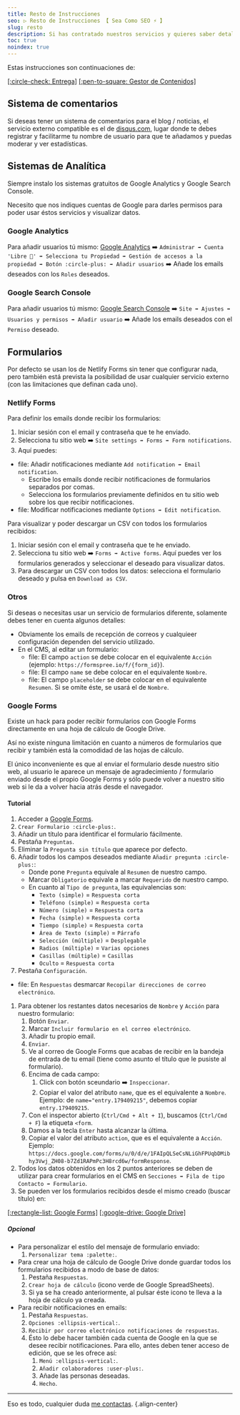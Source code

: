 ```yaml
---
title: Resto de Instrucciones
seo: ▷ Resto de Instrucciones 【 Sea Como SEO ⚡️ 】
slug: resto
description: Si has contratado nuestros servicios y quieres saber detalles más profundos, te interesa ésta página 😉
toc: true
noindex: true
---
```


Estas instrucciones son continuaciones de:

[[:circle-check: Entrega]](/entrega/)
[[:pen-to-square: Gestor de Contenidos]](/cms/)


## Sistema de comentarios

Si deseas tener un sistema de comentarios para el blog / noticias, el servicio externo compatible es el de [disqus.com](https://disqus.com/), lugar donde te debes registrar y facilitarme tu nombre de usuario para que te añadamos y puedas moderar y ver estadísticas.


## Sistemas de Analítica

Siempre instalo los sistemas gratuitos de Google Analytics y Google Search Console.

Necesito que nos indiques cuentas de Google para darles permisos para poder usar éstos servicios y visualizar datos.


### Google Analytics

Para añadir usuarios tú mismo: [Google Analytics](https://analytics.google.com/) ➡️ `Administrar ➡️ Cuenta 'Libre 🗽' ➡️ Selecciona tu Propiedad ➡️ Gestión de accesos a la propiedad ➡️ Botón :circle-plus: ➡️ Añadir usuarios` ➡️ Añade los emails deseados con los `Roles` deseados.


### Google Search Console

Para añadir usuarios tú mismo: [Google Search Console](https://search.google.com/search-console) ➡️ `Site ➡️ Ajustes ➡️ Usuarios y permisos ➡️ Añadir usuario` ➡️ Añade los emails deseados con el `Permiso` deseado.


## Formularios

Por defecto se usan los de Netlify Forms sin tener que configurar nada, pero también está prevista la posibilidad de usar cualquier servicio externo (con las limitaciones que definan cada uno).


### Netlify Forms

Para definir los emails donde recibir los formularios:

1. Iniciar sesión con el email y contraseña que te he enviado.
2. Selecciona tu sitio web ➡️ `Site settings ➡️ Forms ➡️ Form notifications`.
3. Aquí puedes:
  - file: Añadir notificaciones mediante `Add notification ➡️ Email notification`.
    - Escribe los emails donde recibir notificaciones de formularios separados por comas.
    - Selecciona los formularios previamente definidos en tu sitio web sobre los que recibir notificaciones.
  - file: Modificar notificaciones mediante `Options ➡️ Edit notification`.

Para visualizar y poder descargar un CSV con todos los formularios recibidos:

1. Iniciar sesión con el email y contraseña que te he enviado.
2. Selecciona tu sitio web ➡️ `Forms ➡️ Active forms`. Aquí puedes ver los formularios generados y seleccionar el deseado para visualizar datos.
3. Para descargar un CSV con todos los datos: selecciona el formulario deseado y pulsa en `Download as CSV`.


### Otros

Si deseas o necesitas usar un servicio de formularios diferente, solamente debes tener en cuenta algunos detalles:

- Obviamente los emails de recepción de correos y cualquieer configuración dependen del servicio utilizado.
- En el CMS, al editar un formulario:
  - file: El campo `action` se debe colocar en el equivalente `Acción` (ejemplo: `https://formspree.io/f/{form_id}`).
  - file: El campo `name` se debe colocar en el equivalente `Nombre`.
  - file: El campo `placeholder` se debe colocar en el equivalente `Resumen`. Si se omite éste, se usará el de `Nombre`.


### Google Forms

Existe un hack para poder recibir formularios con Google Forms directamente en una hoja de cálculo de Google Drive.

Así no existe ninguna limitación en cuanto a números de formularios que recibir y también está la comodidad de las hojas de cálculo.

El único inconveniente es que al enviar el formulario desde nuestro sitio web, al usuario le aparece un mensaje de agradecimiento / formulario enviado desde el propio Google Forms y sólo puede volver a nuestro sitio web si le da a volver hacia atrás desde el navegador.

#### Tutorial

1. Acceder a [Google Forms](https://docs.google.com/forms/).
1. `Crear Formulario :circle-plus:`.
1. Añadir un título para identificar el formulario fácilmente.
1. Pestaña `Preguntas`.
1. Eliminar la `Pregunta sin título` que aparece por defecto.
1. Añadir todos los campos deseados mediante `Añadir pregunta :circle-plus:`:
    - Donde pone `Pregunta` equivale al `Resumen` de nuestro campo.
    - Marcar `Obligatorio` equivale a marcar `Requerido` de nuestro campo.
    - En cuanto al `Tipo de pregunta`, las equivalencias son:
      - `Texto (simple)` = `Respuesta corta`
      - `Teléfono (simple)` = `Respuesta corta`
      - `Número (simple)` = `Respuesta corta`
      - `Fecha (simple)` = `Respuesta corta`
      - `Tiempo (simple)` = `Respuesta corta`
      - `Área de Texto (simple)` = `Párrafo`
      - `Selección (múltiple)` = `Desplegable`
      - `Radios (múltiple)` = `Varias opciones`
      - `Casillas (múltiple)` = `Casillas`
      - `Oculto` = `Respuesta corta`
1. Pestaña `Configuración`.
  - file: En `Respuestas` desmarcar `Recopilar direcciones de correo electrónico`.
1. Para obtener los restantes datos necesarios de `Nombre` y `Acción` para nuestro formulario:
    1. Botón `Enviar`.
    1. Marcar `Incluir formulario en el correo electrónico`.
    1. Añadir tu propio email.
    1. `Enviar`.
    1. Ve al correo de Google Forms que acabas de recibir en la bandeja de entrada de tu email (tiene como asunto el título que le pusiste al formulario).
    1. Encima de cada campo:
        1. Click con botón sceundario ➡️ `Inspeccionar`.
        1. Copiar el valor del atributo `name`, que es el equivalente a `Nombre`. Ejemplo: de `name="entry.179409215"`, debemos copiar `entry.179409215`.
    1. Con el inspector abierto (`Ctrl/Cmd + Alt + I`), buscamos (`Ctrl/Cmd + F`) la etiqueta `<form`.
    1. Damos a la tecla `Enter` hasta alcanzar la última.
    1. Copiar el valor del atributo `action`, que es el equivalente a `Acción`. Ejemplo: `https://docs.google.com/forms/u/0/d/e/1FAIpQLSeCsNLiGhFPUqbDMibhy3Vwj_ZH08-b7Zd1RAPmPc3H8rcd6w/formResponse`.
1. Todos los datos obtenidos en los 2 puntos anteriores se deben de utilizar para crear formularios en el CMS en `Secciones ➡️ Fila de tipo Contacto ➡️ Formulario`.
1. Se pueden ver los formularios recibidos desde el mismo creado (buscar título) en:

[[:rectangle-list: Google Forms]](https://docs.google.com/forms/)
[[:google-drive: Google Drive]](https://drive.google.com/)

##### Opcional

- Para personalizar el estilo del mensaje de formulario enviado:
  1. `Personalizar tema :palette:`.
- Para crear una hoja de cálculo de Google Drive donde guardar todos los formularios recibidos a modo de base de datos:
  1. Pestaña `Respuestas`.
  1. `Crear hoja de cálculo` (icono verde de Google SpreadSheets).
  1. Si ya se ha creado anteriormente, al pulsar éste icono te lleva a la hoja de cálculo ya creada.
- Para recibir notificaciones en emails:
  1. Pestaña `Respuestas`.
  1. `Opciones :ellipsis-vertical:`.
  1. `Recibir por correo electrónico notificaciones de respuestas`.
  1. Ésto lo debe hacer también cada cuenta de Google en la que se desee recibir notificaciones. Para ello, antes deben tener acceso de edición, que se les ofrece así:
      1. `Menú :ellipsis-vertical:`.
      1. `Añadir colaboradores :user-plus:`.
      1. Añade las personas deseadas.
      1. `Hecho`.

---

Eso es todo, cualquier duda [me contactas](/#contacto).
{.align-center}
